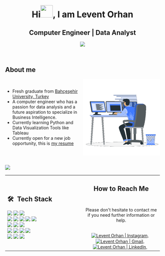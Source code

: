 <h1 align="center">Hi<img src="https://media.tenor.com/SNL9_xhZl9oAAAAi/waving-hand-joypixels.gif" width="40" height="40" />, I am Levent Orhan </h1>
<h2 align="center">Computer Engineer | Data Analyst</h2>
<p align="center">
  <a href="https://github.com/DenverCoder1/readme-typing-svg"><img src="https://readme-typing-svg.herokuapp.com?font=Time+New+Roman&color=cyan&size=25&center=true&vCenter=true&width=600&height=100&lines=Data+Analyst,;Computer+Engineer,;Self+Learner/Problem+Solver"></a>
</p>

<br>

## **About me**

<picture> <img align="right" src="https://github.com/0xAbdulKhalid/0xAbdulKhalid/raw/main/assets/mdImages/Right_Side.gif" width = 250px></picture>

<br>

- Fresh graduate from <a href="https://bau.edu.tr">Bahçeşehir University, Turkey</a> 
- A computer engineer who has a passion for data analysis and a future aspiration to specialize in Business Intelligence.
- Currently learning Python and Data Visualization Tools like Tableau
- Currently open for a new job opportunity, this is [my resume](https://leventorhan.github.io/resume/)

<br><br>

<img src="https://user-images.githubusercontent.com/73097560/115834477-dbab4500-a447-11eb-908a-139a6edaec5c.gif">

<br>

<table align="center" width="150%">
  <tr>
   <td width="50%">
     <h2> 🛠 &nbsp;Tech Stack</h2>
     <img src="https://img.shields.io/badge/-Python-05122A?style=flat&logo=Python"/>
     <img src="https://img.shields.io/badge/-R-05122A?style=flat&logo=R"/> 
     <img src="https://img.shields.io/badge/-C++-05122A?style=flat&logo=C%2B%2B"/> 
     <br>
     <img src="https://img.shields.io/badge/-HTML-05122A?style=flat&logo=HTML5"/>
     <img src="https://img.shields.io/badge/-CSS-05122A?style=flat&logo=CSS3"/>
     <img src="https://img.shields.io/badge/-JavaScript-05122A?style=flat&logo=javascript"/>
     <img src="https://img.shields.io/badge/-Bootstrap-05122A?style=flat&logo=bootstrap"/>
     <img src="https://img.shields.io/badge/-React-05122A?style=flat&logo=react"/>
     <br>
     <img src="https://img.shields.io/badge/-Git-05122A?style=flat&logo=git"/>
     <img src="https://img.shields.io/badge/-Github-05122A?style=flat&logo=github"/>
     <img src="https://img.shields.io/badge/-Gitlab-05122A?style=flat&logo=gitlab"/>
     <br>
     <img src="https://img.shields.io/badge/-MySql-05122A?style=flat&logo=mysql"/>
     <img src="https://img.shields.io/badge/-SQLite-05122A?style=flat&logo=sqlite"/>
     <img src="https://img.shields.io/badge/-Tableau-05122A?style=flat&logo=tableau"/>
     <img src="https://img.shields.io/badge/-PowerBI-05122A?style=flat&logo=powerbi"/>
     <br>
     <img src="https://img.shields.io/badge/-Visual%20Studio%20Code-05122A?style=flat&logo=visual-studio-code&logoColor=007ACC"/>
     <img src="https://img.shields.io/badge/-Jupyter-05122A?style=flat&logo=jupyter"/>
     <img src="https://img.shields.io/badge/-Stack%20Overflow-05122A?style=flat&logo=stackoverflow"/>
   </td>
   <td>
    <div align="center">
      <h2><b>How to Reach Me</b></h2>
      <br>
      <p>Please don't hesitate to contact me 
        if you need further information or help.
      </p>
      <br>
      <a href="https://www.instagram.com/levolkie/" target="_blank">
      <img align="center" alt="Levent Orhan | Instagram" width="30em" src="https://img.icons8.com/ios-glyphs/50/000000/instagram-new.png" />
      </a> &nbsp;&nbsp;
      <a href="mailto:leventorhan92@gmail.com" >
      <img align="center" alt="Levent Orhan | Gmail" width="30em" src="https://img.icons8.com/ios-glyphs/50/000000/gmail.png" />
      </a> &nbsp;&nbsp;
      <a href="https://www.linkedin.com/in/leventorhan/" >
      <img align="center" alt="Levent Orhan | LinkedIn" width="30em" src="https://img.icons8.com/ios-glyphs/50/000000/linkedin.png" />
      </a> &nbsp;&nbsp;
      <br>
    </div>
   </td>
  </tr>
</table>
